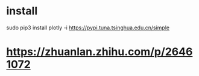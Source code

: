 # install 
sudo pip3 install plotly  -i https://pypi.tuna.tsinghua.edu.cn/simple


# https://zhuanlan.zhihu.com/p/26461072
